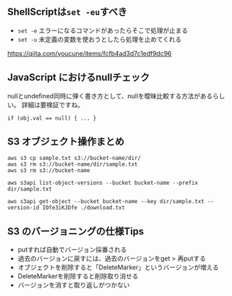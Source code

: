 
## ShellScriptは`set -eu`すべき

- `set -e` エラーになるコマンドがあったらそこで処理が止まる
- `set -u` 未定義の変数を使おうとしたら処理を止めてくれる

https://qiita.com/youcune/items/fcfb4ad3d7c1edf9dc96

## JavaScript におけるnullチェック

nullとundefined同時に弾く書き方として、nullを曖昧比較する方法があるらしい。
詳細は要検証ですね。

```
if (obj.val == null) { ... }
```

## S3 オブジェクト操作まとめ

```
aws s3 cp sample.txt s3://bucket-name/dir/
aws s3 rm s3://bucket-name/dir/sample.txt
aws s3 rm s3://bucket-name

aws s3api list-object-versions --bucket bucket-name --prefix dir/sample.txt

aws s3api get-object --bucket bucket-name --key dir/sample.txt --version-id IOfe3iKJDfe ./download.txt
```

## S3 のバージョニングの仕様Tips

- putすれば自動でバージョン採番される
- 過去のバージョンに戻すには、過去のバージョンをget > 再putする
- オブジェクトを削除すると「DeleteMarker」というバージョンが増える
- DeleteMarkerを削除すると削除取り消せる
- バージョンを消すと取り返しがつかない

